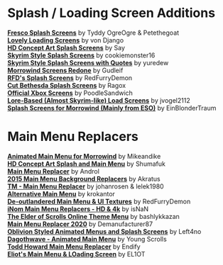 # Splash / Loading Screen Additions

[**Fresco Splash Screens**](https://www.nexusmods.com/morrowind/mods/45680) by Tyddy OgreOgre & Petethegoat  
[**Lovely Loading Screens**](https://www.nexusmods.com/morrowind/mods/42313) by von Django  
[**HD Concept Art Splash Screens**](https://www.nexusmods.com/morrowind/mods/43081) by Say  
[**Skyrim Style Splash Screens**](https://www.nexusmods.com/morrowind/mods/43026) by cookiemonster16  
[**Skyrim Style Splash Screens with Quotes**](https://www.nexusmods.com/morrowind/mods/43429) by yuredew  
[**Morrowind Screens Redone**](https://www.nexusmods.com/morrowind/mods/46259) by Gudleif  
[**RFD's Splash Screens**](https://www.nexusmods.com/morrowind/mods/47400) by RedFurryDemon  
[**Cut Bethesda Splash Screens**](https://www.nexusmods.com/morrowind/mods/45050) by Ragox  
[**Official Xbox Screens**](https://www.nexusmods.com/morrowind/mods/46422) by PoodleSandwich  
[**Lore-Based (Almost Skyrim-like) Load Screens**](https://www.nexusmods.com/morrowind/mods/48932) by jvogel2112  
[**Splash Screens for Morrowind (Mainly from ESO)**](https://www.nexusmods.com/morrowind/mods/49038) by EinBlonderTraum  

# Main Menu Replacers
[**Animated Main Menu for Morrowind**](https://www.nexusmods.com/morrowind/mods/43341?tab=description) by Mikeandike  
[**HD Concept Art Splash and Main Menu**](https://www.nexusmods.com/morrowind/mods/43081) by Shumafuk  
[**Main Menu Replacer**](https://www.nexusmods.com/morrowind/mods/43327) by Androl  
[**2015 Main Menu Background Replacers**](https://www.nexusmods.com/morrowind/mods/43923) by Akratus  
[**TM - Main Menu Replacer**](https://www.nexusmods.com/morrowind/mods/42309) by johanrosen & lelek1980  
[**Alternative Main Menu**](https://www.nexusmods.com/morrowind/mods/44845) by krokantor  
[**De-outlandered Main Menu & UI Textures**](https://www.nexusmods.com/morrowind/mods/46805) by RedFurryDemon  
[**iNom Main Menu Replacers - HD & 4k**](https://www.nexusmods.com/morrowind/mods/47895) by isNaN  
[**The Elder of Scrolls Online Theme Menu**](https://www.nexusmods.com/morrowind/mods/45548) by bashlykkazan  
[**Main Menu Replacer 2020**](https://www.nexusmods.com/morrowind/mods/48364) by Demanufacturer87  
[**Oblivion Styled Animated Menus and Splash Screens**](https://www.nexusmods.com/morrowind/mods/47798) by Left4no  
[**Dagothwave - Animated Main Menu**](https://www.nexusmods.com/morrowind/mods/47532) by Young Scrolls  
[**Todd Howard Main Menu Replacer**](https://www.nexusmods.com/morrowind/mods/47963) by Endify  
[**Eliot's Main Menu & LOading Screen**](https://www.nexusmods.com/morrowind/mods/46251) by EL1OT  
